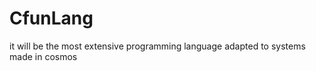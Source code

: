 <h1>CfunLang</h1>
<p>it will be the most extensive programming language adapted to systems made in cosmos</p>
